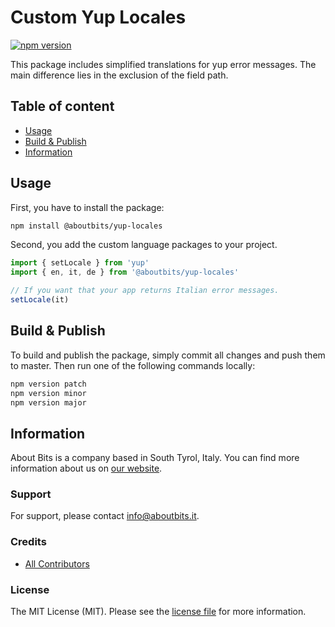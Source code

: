 Custom Yup Locales
====================

[![npm version](https://badge.fury.io/js/%40aboutbits%2Fyup-locales.svg)](https://badge.fury.io/js/%40aboutbits%2Fyup-locales)

This package includes simplified translations for yup error messages. The main difference lies in the exclusion of the field path.

## Table of content

- [Usage](#usage)
- [Build & Publish](#build--publish)
- [Information](#information)

## Usage

First, you have to install the package:

```bash
npm install @aboutbits/yup-locales
```

Second, you add the custom language packages to your project.

```js
import { setLocale } from 'yup'
import { en, it, de } from '@aboutbits/yup-locales'

// If you want that your app returns Italian error messages.
setLocale(it)
```

## Build & Publish

To build and publish the package, simply commit all changes and push them to master. Then run one of the following commands locally:

```bash
npm version patch
npm version minor
npm version major
```

## Information

About Bits is a company based in South Tyrol, Italy. You can find more information about us on [our website](https://aboutbits.it).

### Support

For support, please contact [info@aboutbits.it](mailto:info@aboutbits.it).

### Credits

- [All Contributors](../../contributors)

### License

The MIT License (MIT). Please see the [license file](LICENSE.md) for more information.
